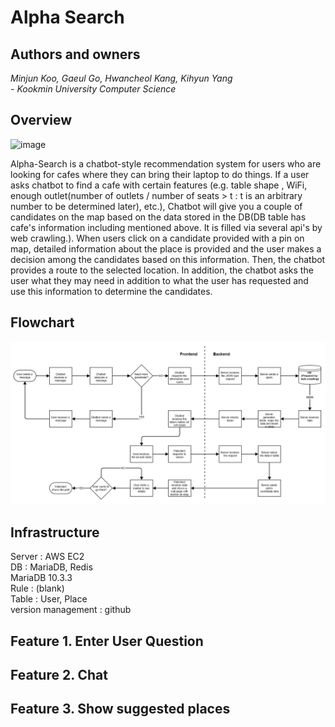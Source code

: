 # Alpha Search
## Authors and owners
*Minjun Koo, Gaeul Go, Hwancheol Kang, Kihyun Yang*<br>
*- Kookmin University Computer Science*

## Overview

![image](https://user-images.githubusercontent.com/13868235/35826003-53efde82-0a6c-11e8-9e15-b13c41a73108.png)

Alpha-Search is a chatbot-style recommendation system for users who are looking for cafes where they can bring their laptop to do things. If a user asks chatbot to find a cafe with certain features (e.g. table shape , WiFi, enough outlet(number of outlets / number of seats > t : t is an arbitrary number to be determined later), etc.), Chatbot will give you a couple of candidates on the map based on the data stored in the DB(DB table has cafe's information including mentioned above. It is filled via several api's by web crawling.). When users click on a candidate provided with a pin on map, detailed information about the place is provided and the user makes a decision among the candidates based on this information. Then, the chatbot provides a route to the selected location. In addition, the chatbot asks the user what they may need in addition to what the user has requested and use this information to determine the candidates.

## Flowchart

![flowchart](./flow_chart.png)

## Infrastructure
Server : AWS EC2<br>
DB : MariaDB, Redis<br>
MariaDB 10.3.3<br>
Rule : (blank)<br>
Table : User, Place<br>
version management : github<br>

## Feature 1. Enter User Question
## Feature 2. Chat
## Feature 3. Show suggested places

